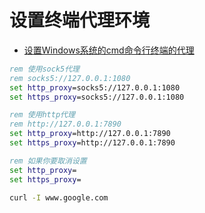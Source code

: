 # 设置终端代理环境

- [设置Windows系统的cmd命令行终端的代理](https://www.cnblogs.com/pengpengboshi/p/17188143.html)

```bat
rem 使用sock5代理
rem socks5://127.0.0.1:1080
set http_proxy=socks5://127.0.0.1:1080
set https_proxy=socks5://127.0.0.1:1080

rem 使用http代理
rem http://127.0.0.1:7890
set http_proxy=http://127.0.0.1:7890
set https_proxy=http://127.0.0.1:7890

rem 如果你要取消设置
set http_proxy=
set https_proxy=

curl -I www.google.com
```